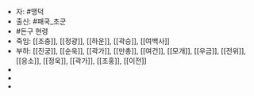- 자: #맹덕
- 출신: #패국_초군
- #돈구 현령
- 죽임: [[조충]], [[정광]], [[하운]], [[곽승]], [[여백사]]
- 부하: [[진궁]], [[순욱]], [[곽가]], [[만총]], [[여건]], [[모개]], [[우금]], [[전위]], [[응소]], [[정욱]], [[곽가]], [[조홍]], [[이전]]
- 
- 
-  